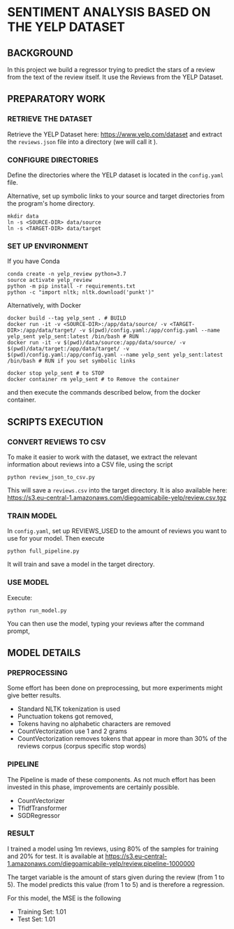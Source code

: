 # SENTIMENT ANALYSIS BASED ON THE YELP DATASET

## BACKGROUND

In this project we build a regressor trying to predict the stars of a review from the text of the review itself.
It use the Reviews from the YELP Dataset.

## PREPARATORY WORK

### RETRIEVE THE DATASET

Retrieve the YELP Dataset here: https://www.yelp.com/dataset and extract the `reviews.json` file into a directory (we will call it <SOURCE-DIR>).

### CONFIGURE DIRECTORIES 

Define the directories where the YELP dataset is located in the `config.yaml` file. 

Alternative, set up symbolic links to your source and target directories from the program's home directory.

```
mkdir data
ln -s <SOURCE-DIR> data/source
ln -s <TARGET-DIR> data/target
```



### SET UP ENVIRONMENT

If you have Conda 

```
conda create -n yelp_review python=3.7
source activate yelp_review 
python -m pip install -r requirements.txt
python -c "import nltk; nltk.download('punkt')"
```

Alternatively, with Docker

```
docker build --tag yelp_sent . # BUILD
docker run -it -v <SOURCE-DIR>:/app/data/source/ -v <TARGET-DIR>:/app/data/target/ -v $(pwd)/config.yaml:/app/config.yaml --name yelp_sent yelp_sent:latest /bin/bash # RUN
docker run -it -v $(pwd)/data/source:/app/data/source/ -v $(pwd)/data/target:/app/data/target/ -v $(pwd)/config.yaml:/app/config.yaml --name yelp_sent yelp_sent:latest /bin/bash # RUN if you set symbolic links

docker stop yelp_sent # to STOP
docker container rm yelp_sent # to Remove the container

```



and then execute the commands described below, from the docker container.

## SCRIPTS EXECUTION

### CONVERT REVIEWS TO CSV

To make it easier to work with the dataset, we extract the relevant information about reviews into a CSV file, using the script

`python review_json_to_csv.py`

This will save a `reviews.csv` into the target directory. 
It is also available here: https://s3.eu-central-1.amazonaws.com/diegoamicabile-yelp/review.csv.tgz

### TRAIN MODEL

In `config.yaml`, set up REVIEWS_USED to the amount of reviews you want to use for your model.
Then execute

`python full_pipeline.py`

It will train and save a model in the target directory.

### USE MODEL

Execute:

`python run_model.py`

You can then use the model, typing your reviews after the command prompt, 



## MODEL DETAILS

### PREPROCESSING

Some effort has been done on preprocessing, but more experiments might give better results. 

- Standard NLTK tokenization is used
- Punctuation tokens got removed, 
- Tokens having no alphabetic characters are removed
- CountVectorization use 1 and 2 grams
- CountVectorization removes tokens that appear in more than 30% of the reviews corpus (corpus specific stop words)

### PIPELINE

The Pipeline is made of these components. As not much effort has been invested in this phase, improvements are certainly possible.

- CountVectorizer
- TfidfTransformer
- SGDRegressor

### RESULT

I trained a model using 1m reviews, using 80% of the samples for training and 20% for test. It is available at https://s3.eu-central-1.amazonaws.com/diegoamicabile-yelp/review.pipeline-1000000

The target variable is the amount of stars given during the review (from 1 to 5). The model predicts this value (from 1 to 5) and is therefore a regression.

For this model, the MSE is the following

- Training Set: 1.01
- Test Set: 1.01
